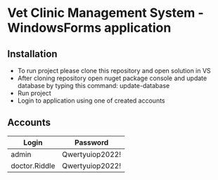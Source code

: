 #  Vet Clinic Management System - WindowsForms application

## Installation
- To run project please clone this repository and open solution in VS
- After cloning repository open nuget package console and update database by typing this command:
 update-database
- Run project
- Login to application using one of created accounts

## Accounts
| Login | Password |
| ------ | ------ |
|admin|Qwertyuiop2022!|
|doctor.Riddle|Qwertyuiop2022!|
